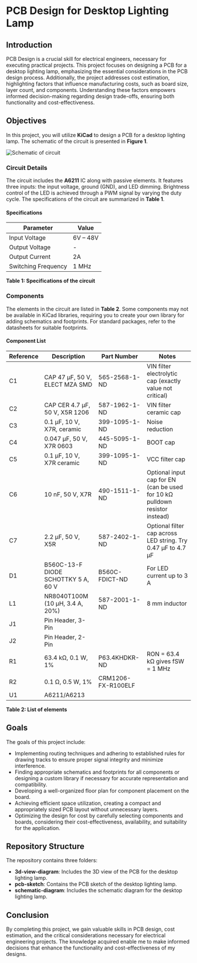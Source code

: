 # PCB Design for Desktop Lighting Lamp

## Introduction
PCB Design is a crucial skill for electrical engineers, necessary for executing practical projects. This project focuses on designing a PCB for a desktop lighting lamp, emphasizing the essential considerations in the PCB design process. Additionally, the project addresses cost estimation, highlighting factors that influence manufacturing costs, such as board size, layer count, and components. Understanding these factors empowers informed decision-making regarding design trade-offs, ensuring both functionality and cost-effectiveness.

## Objectives
In this project, you will utilize **KiCad** to design a PCB for a desktop lighting lamp. The schematic of the circuit is presented in **Figure 1**.

![Schematic of circuit](path_to_schematic_image) <!-- Replace with actual path -->

### Circuit Details
The circuit includes the **A6211** IC along with passive elements. It features three inputs: the input voltage, ground (GND), and LED dimming. Brightness control of the LED is achieved through a PWM signal by varying the duty cycle. The specifications of the circuit are summarized in **Table 1**.

#### Specifications
| Parameter          | Value         |
|--------------------|---------------|
| Input Voltage      | 6V – 48V     |
| Output Voltage     | -             |
| Output Current     | 2A           |
| Switching Frequency | 1 MHz        |

**Table 1: Specifications of the circuit**

### Components
The elements in the circuit are listed in **Table 2**. Some components may not be available in KiCad libraries, requiring you to create your own library for adding schematics and footprints. For standard packages, refer to the datasheets for suitable footprints.

#### Component List
| Reference | Description                          | Part Number           | Notes                                                     |
|-----------|--------------------------------------|-----------------------|-----------------------------------------------------------|
| C1        | CAP 47 μF, 50 V, ELECT MZA SMD      | 565-2568-1-ND         | VIN filter electrolytic cap (exactly value not critical) |
| C2        | CAP CER 4.7 μF, 50 V, X5R 1206      | 587-1962-1-ND         | VIN filter ceramic cap                                    |
| C3        | 0.1 μF, 10 V, X7R, ceramic          | 399-1095-1-ND         | Noise reduction                                           |
| C4        | 0.047 μF, 50 V, X7R 0603            | 445-5095-1-ND         | BOOT cap                                                 |
| C5        | 0.1 μF, 10 V, X7R ceramic           | 399-1095-1-ND         | VCC filter cap                                           |
| C6        | 10 nF, 50 V, X7R                     | 490-1511-1-ND         | Optional input cap for EN (can be used for 10 kΩ pulldown resistor instead) |
| C7        | 2.2 μF, 50 V, X5R                    | 587-2402-1-ND         | Optional filter cap across LED string. Try 0.47 μF to 4.7 μF |
| D1        | B560C-13-F DIODE SCHOTTKY 5 A, 60 V  | B560C-FDICT-ND        | For LED current up to 3 A                                 |
| L1        | NR8040T100M (10 μH, 3.4 A, 20%)      | 587-2001-1-ND         | 8 mm inductor                                            |
| J1        | Pin Header, 3-Pin                    |                       |                                                          |
| J2        | Pin Header, 2-Pin                    |                       |                                                          |
| R1        | 63.4 kΩ, 0.1 W, 1%                   | P63.4KHDKR-ND         | RON = 63.4 kΩ gives fSW = 1 MHz                         |
| R2        | 0.1 Ω, 0.5 W, 1%                     | CRM1206-FX-R100ELF    |                                                          |
| U1        | A6211/A6213                          |                       |                                                          |

**Table 2: List of elements**

## Goals
The goals of this project include:
- Implementing routing techniques and adhering to established rules for drawing tracks to ensure proper signal integrity and minimize interference.
- Finding appropriate schematics and footprints for all components or designing a custom library if necessary for accurate representation and compatibility.
- Developing a well-organized floor plan for component placement on the board.
- Achieving efficient space utilization, creating a compact and appropriately sized PCB layout without unnecessary layers.
- Optimizing the design for cost by carefully selecting components and boards, considering their cost-effectiveness, availability, and suitability for the application.

## Repository Structure
The repository contains three folders:
- **3d-view-diagram**: Includes the 3D view of the PCB for the desktop lighting lamp.
- **pcb-sketch**: Contains the PCB sketch of the desktop lighting lamp.
- **schematic-diagram**: Includes the schematic diagram for the desktop lighting lamp.

## Conclusion
By completing this project, we gain valuable skills in PCB design, cost estimation, and the critical considerations necessary for electrical engineering projects. The knowledge acquired enable me to make informed decisions that enhance the functionality and cost-effectiveness of my designs.

